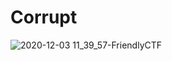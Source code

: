 # Corrupt

![2020-12-03 11_39_57-FriendlyCTF](https://user-images.githubusercontent.com/62826765/100998963-791ae080-355c-11eb-95c9-22d920977abc.png)
